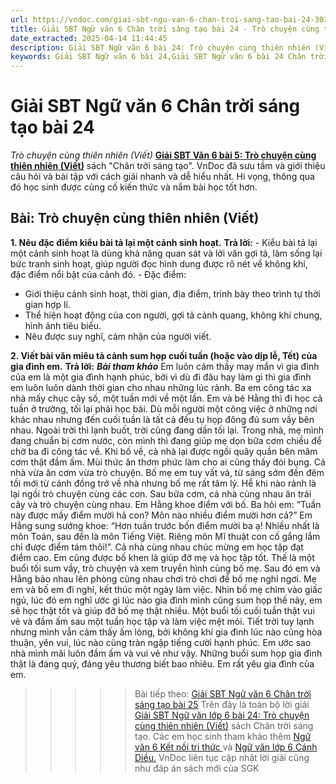```yaml
---
url: https://vndoc.com/giai-sbt-ngu-van-6-chan-troi-sang-tao-bai-24-303859
title: Giải SBT Ngữ văn 6 Chân trời sáng tạo bài 24 - Trò chuyện cùng thiên nhiên (Viết) - VnDoc.com
date_extracted: 2025-04-14 11:44:45
description: Giải SBT Ngữ văn 6 bài 24: Trò chuyện cùng thiên nhiên (Viết) sách Chân trời sáng tạo với cuộc sống có đáp án chi tiết cho các bạn cùng tham khảo.
keywords: Giải SBT Ngữ văn 6 bài 24,Giải SBT Ngữ văn 6 bài 24 Chân trời sáng tạo,Giải sách bài tập Ngữ văn CTST lớp 6,Ngữ văn lớp 6 Chân trời sáng tạo,giải bài tập ngữ văn lớp 6,bài Trò chuyện cùng thiên nhiên (Viết)
---
```


# Giải SBT Ngữ văn 6 Chân trời sáng tạo bài 24
 _Trò chuyện cùng thiên nhiên \(Viết\)_
[**Giải SBT Văn 6 bài 5: Trò chuyện cùng thiên nhiên \(Viết\)**](<https://vndoc.com/giai-sbt-ngu-van-6-chan-troi-sang-tao-bai-24-303859>) sách "Chân trời sáng tạo". VnDoc đã sưu tầm và giới thiệu câu hỏi và bài tập với cách giải nhanh và dễ hiểu nhất. Hi vọng, thông qua đó học sinh được củng cố kiến thức và nắm bài học tốt hơn.
## Bài: Trò chuyện cùng thiên nhiên \(Viết\)
**1\. Nêu đặc điểm kiểu bài tả lại một cảnh sinh hoạt.**
**Trả lời:**
\- Kiểu bài tả lại một cảnh sinh hoạt là dùng khả năng quan sát và lời văn gợi tả, làm sống lại bức tranh sinh hoạt, giúp người đọc hình dung được rõ nét về không khí, đặc điểm nổi bật của cảnh đó.
\- Đặc điểm:
  * Giới thiệu cảnh sinh hoạt, thời gian, địa điểm, trình bày theo trình tự thời gian hợp lí.
  * Thể hiện hoạt động của con người, gợi tả cảnh quang, không khí chung, hình ảnh tiêu biểu.
  * Nêu được suy nghĩ, cảm nhận của người viết.

**2\. Viết bài văn miêu tả cảnh sum họp cuối tuần \(hoặc vào dịp lễ, Tết\) của gia đình em.**
**Trả lời:**
_**Bài tham khảo**_
Em luôn cảm thấy may mắn vì gia đình của em là một gia đình hạnh phúc, bởi vì dù đi đâu hay làm gì thì gia đình em luôn luôn dành thời gian cho nhau những lúc rảnh. Ba em công tác xa nhà mấy chục cây số, một tuần mới về một lần. Em và bé Hằng thì đi học cả tuần ở trường, tối lại phải học bài. Dù mỗi người một công việc ở những nơi khác nhau nhưng đến cuối tuần là tất cả đều tụ họp đông đủ sum vầy bên nhau.
Ngoài trời thì lạnh buốt, trời cũng đang dần tối lại. Trong nhà, mẹ mình đang chuẩn bị cơm nước, còn mình thì đang giúp mẹ dọn bữa cơm chiều để chờ ba đi công tác về. Khi bố về, cả nhà lại được ngồi quây quần bên mâm cơm thật đầm ấm. Mùi thức ăn thơm phức làm cho ai cũng thấy đói bụng. Cả nhà vừa ăn cơm vừa trò chuyện. Bố mẹ em tuy vất vả, từ sáng sớm đến đêm tối mới từ cánh đồng trở về nhà nhưng bố mẹ rất tâm lý. Hễ khi nào rảnh là lại ngồi trò chuyện cùng các con.
Sau bữa cơm, cả nhà cùng nhau ăn trái cây và trò chuyện cùng nhau. Em Hằng khoe điểm với bố. Ba hỏi em: “Tuần này được mấy điểm mười hả con? Môn nào nhiều điểm mười hơn cả?” Em Hằng sung sướng khoe: “Hơn tuần trước bốn điểm mười ba ạ\! Nhiều nhất là môn Toán, sau đến là môn Tiếng Việt. Riêng môn Mĩ thuật con cố gắng lắm chỉ được điểm tám thôi\!”. Cả nhà cùng nhau chúc mừng em học tập đạt điểm cao. Em cũng được bố khen là giúp đỡ mẹ và học tập tốt. Thế là một buổi tối sum vầy, trò chuyện và xem truyền hình cùng bố mẹ.
Sau đó em và Hằng bảo nhau lên phòng cùng nhau chơi trò chơi để bố mẹ nghỉ ngơi. Mẹ em và bố em đi nghỉ, kết thúc một ngày làm việc. Nhìn bố mẹ chìm vào giấc ngủ, lúc đó em nghĩ ước gì lúc nào gia đình mình cũng sum họp thế này, em sẽ học thật tốt và giúp đỡ bố mẹ thật nhiều.
Một buổi tối cuối tuần thật vui vẻ và đầm ấm sau một tuần học tập và làm việc mệt mỏi. Tiết trời tuy lạnh nhưng mình vẫn cảm thấy ấm lòng, bởi không khí gia đình lúc nào cũng hòa thuận, yên vui, lúc nào cũng tràn ngập tiếng cười hạnh phúc. Em ước sao nhà mình mãi luôn đầm ấm và vui vẻ như vậy. Những buổi sum họp gia đình thật là đáng quý, đáng yêu thương biết bao nhiêu. Em rất yêu gia đình của em.
>>>>> Bài tiếp theo: [Giải SBT Ngữ văn 6 Chân trời sáng tạo bài 25](<https://vndoc.com/giai-sbt-ngu-van-6-chan-troi-sang-tao-bai-25-303862>)
Trên đây là toàn bộ lời giải [Giải SBT Ngữ văn lớp 6 bài 24: Trò chuyện cùng thiên nhiên \(Viết\)](<https://vndoc.com/giai-sbt-ngu-van-6-chan-troi-sang-tao-bai-24-303859>) sách Chân trời sáng tạo. Các em học sinh tham khảo thêm [Ngữ văn 6 Kết nối tri thức ](<https://vndoc.com/mon-ngu-van-lop6>)và [Ngữ văn lớp 6 Cánh Diều.](<https://vndoc.com/ngu-van-6-sach-canh-dieu>) VnDoc liên tục cập nhật lời giải cũng như đáp án sách mới của SGK
